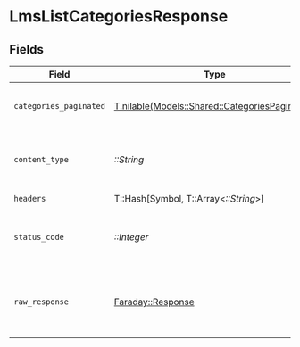 # LmsListCategoriesResponse


## Fields

| Field                                                                                        | Type                                                                                         | Required                                                                                     | Description                                                                                  |
| -------------------------------------------------------------------------------------------- | -------------------------------------------------------------------------------------------- | -------------------------------------------------------------------------------------------- | -------------------------------------------------------------------------------------------- |
| `categories_paginated`                                                                       | [T.nilable(Models::Shared::CategoriesPaginated)](../../models/shared/categoriespaginated.md) | :heavy_minus_sign:                                                                           | The list of categories was retrieved.                                                        |
| `content_type`                                                                               | *::String*                                                                                   | :heavy_check_mark:                                                                           | HTTP response content type for this operation                                                |
| `headers`                                                                                    | T::Hash[Symbol, T::Array<*::String*>]                                                        | :heavy_check_mark:                                                                           | N/A                                                                                          |
| `status_code`                                                                                | *::Integer*                                                                                  | :heavy_check_mark:                                                                           | HTTP response status code for this operation                                                 |
| `raw_response`                                                                               | [Faraday::Response](https://www.rubydoc.info/gems/faraday/Faraday/Response)                  | :heavy_check_mark:                                                                           | Raw HTTP response; suitable for custom response parsing                                      |